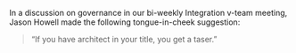 In a discussion on governance in our bi-weekly Integration v-team
meeting, Jason Howell made the following tongue-in-cheek suggestion:

> “If you have architect in your title, you get a taser.”

